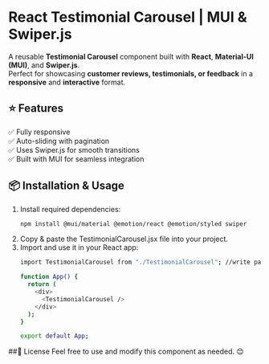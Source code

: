 # React Testimonial Carousel | MUI & Swiper.js  

A reusable **Testimonial Carousel** component built with **React**, **Material-UI (MUI)**, and **Swiper.js**.  
Perfect for showcasing **customer reviews, testimonials, or feedback** in a **responsive** and **interactive** format.  

## ⭐ Features  
✅ Fully responsive  
✅ Auto-sliding with pagination  
✅ Uses Swiper.js for smooth transitions  
✅ Built with MUI for seamless integration  

## 📦 Installation & Usage  
1. Install required dependencies:  
   ```sh
   npm install @mui/material @emotion/react @emotion/styled swiper
   ```
2. Copy & paste the TestimonialCarousel.jsx file into your project.
3. Import and use it in your React app:
   ```sh
   import TestimonialCarousel from "./TestimonialCarousel"; //write path accordingly 

   function App() {
     return (
       <div>
         <TestimonialCarousel />
       </div>
     );
   }
   
   export default App;
   ```
##📜 License
Feel free to use and modify this component as needed. 😊
